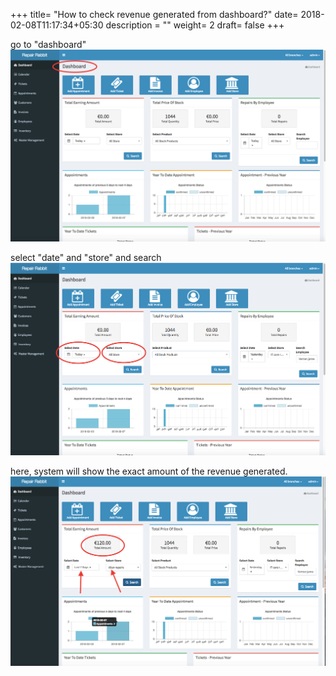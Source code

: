 +++
title= "How to check revenue generated from dashboard?"
date= 2018-02-08T11:17:34+05:30
description = ""
weight= 2
draft= false
+++




go to "dashboard"
![How to check revenue generated from dashboard?](/images/dashboard/how_can_i_check_revenue_generated/go_to_dashboar.png)

select "date" and "store" and search
![How to check revenue generated from dashboard?](/images/dashboard/how_can_i_check_revenue_generated/select_date_and_store_and_search.png)

here, system will show the exact amount of the revenue generated.
![How to check revenue generated from dashboard??](/images/dashboard/how_can_i_check_revenue_generated/system_will_show_the_exact_amount_of_revenue.png)

